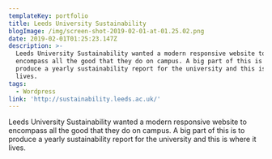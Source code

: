 ```yaml
---
templateKey: portfolio
title: Leeds University Sustainability
blogImage: /img/screen-shot-2019-02-01-at-01.25.02.png
date: 2019-02-01T01:25:23.147Z
description: >-
  Leeds University Sustainability wanted a modern responsive website to
  encompass all the good that they do on campus. A big part of this is to
  produce a yearly sustainability report for the university and this is where it
  lives.
tags:
  - Wordpress
link: 'http://sustainability.leeds.ac.uk/'
---
```

Leeds University Sustainability wanted a modern responsive website to encompass all the good that they do on campus. A big part of this is to produce a yearly sustainability report for the university and this is where it lives.
